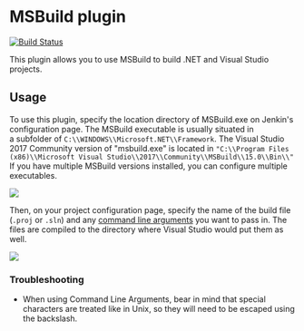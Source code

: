 # MSBuild plugin

[![Build Status](https://ci.jenkins.io/job/Plugins/job/msbuild-plugin/job/master/badge/icon)](https://ci.jenkins.io/job/Plugins/job/msbuild-plugin/job/master/)

This plugin allows you to use MSBuild to build .NET and Visual Studio
projects.

## Usage

To use this plugin, specify the location directory of MSBuild.exe on
Jenkin's configuration page. The MSBuild executable is usually
situated in a subfolder of `C:\\WINDOWS\\Microsoft.NET\\Framework`. The
Visual Studio 2017 Community version of "msbuild.exe" is located in
`"C:\\Program Files (x86)\\Microsoft Visual Studio\\2017\\Community\\MSBuild\\15.0\\Bin\\"` If you have multiple
MSBuild versions installed, you can configure multiple executables. 


![](docs/images/jenkins-msbuild.png)

Then, on your project configuration page, specify the name of the build
file (`.proj` or `.sln`) and any [command line
arguments](https://docs.microsoft.com/en-us/visualstudio/msbuild/msbuild-command-line-reference?view=vs-2017)
you want to pass in. The files are compiled to the directory where
Visual Studio would put them as well.

![](docs/images/jenkins-job-msbuild.png)

### Troubleshooting

-   When using Command Line Arguments, bear in mind that special
    characters are treated like in Unix, so they will need to be escaped
    using the backslash.
